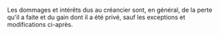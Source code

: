 Les dommages et intérêts dus au créancier sont, en général, de la perte qu'il a faite et du gain dont il a été privé, sauf les exceptions et modifications ci-après.


